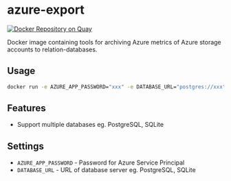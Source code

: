 # azure-export

[![Docker Repository on Quay](https://quay.io/repository/watchdogpolska/azure-export/status "Docker Repository on Quay")](https://quay.io/repository/watchdogpolska/azure-export)

Docker image containing tools for archiving Azure metrics of Azure storage accounts to relation-databases.

## Usage

```.bash
docker run -e AZURE_APP_PASSWORD="xxx" -e DATABASE_URL="postgres://xxx" docker-registry.siecobywatelska.pl/azure-export
```

## Features

* Support multiple databases eg. PostgreSQL, SQLite

## Settings

* ```AZURE_APP_PASSWORD``` - Password for Azure Service Principal
* ```DATABASE_URL``` - URL of database server eg. PostgreSQL, SQLite

